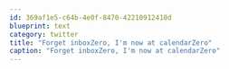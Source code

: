 ```yaml
---
id: 369af1e5-c64b-4e0f-8470-42210912410d
blueprint: text
category: twitter
title: "Forget inboxZero, I'm now at calendarZero"
caption: "Forget inboxZero, I'm now at calendarZero"
---
```

